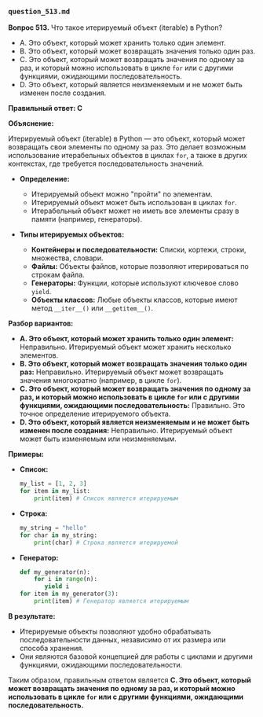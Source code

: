 ### `question_513.md`

**Вопрос 513.** Что такое итерируемый объект (iterable) в Python?

-   A. Это объект, который может хранить только один элемент.
-   B. Это объект, который может возвращать значения только один раз.
-   C. Это объект, который может возвращать значения по одному за раз, и который можно использовать в цикле `for` или с другими функциями, ожидающими последовательность.
-   D. Это объект, который является неизменяемым и не может быть изменен после создания.

**Правильный ответ: C**

**Объяснение:**

Итерируемый объект (iterable) в Python — это объект, который может возвращать свои элементы по одному за раз. Это делает возможным использование итерабельных объектов в циклах `for`, а также в других контекстах, где требуется последовательность значений.

*   **Определение:**
    *   Итерируемый объект можно "пройти" по элементам.
    *   Итерируемый объект может быть использован в циклах `for`.
    *   Итерабельный объект может не иметь все элементы сразу в памяти (например, генераторы).

*   **Типы итерируемых объектов:**
    *   **Контейнеры и последовательности:** Списки, кортежи, строки, множества, словари.
    *   **Файлы:** Объекты файлов, которые позволяют итерироваться по строкам файла.
    *   **Генераторы:** Функции, которые используют ключевое слово `yield`.
    *   **Объекты классов:** Любые объекты классов, которые имеют метод `__iter__()` или `__getitem__()`.

**Разбор вариантов:**
*   **A. Это объект, который может хранить только один элемент:** Неправильно. Итерируемый объект может хранить несколько элементов.
*   **B. Это объект, который может возвращать значения только один раз:** Неправильно. Итерируемый объект может возвращать значения многократно (например, в цикле `for`).
*   **C. Это объект, который может возвращать значения по одному за раз, и который можно использовать в цикле `for` или с другими функциями, ожидающими последовательность:** Правильно. Это точное определение итерируемого объекта.
*   **D. Это объект, который является неизменяемым и не может быть изменен после создания:** Неправильно.  Итерируемый объект может быть изменяемым или неизменяемым.

**Примеры:**

*   **Список:**
    ```python
    my_list = [1, 2, 3]
    for item in my_list:
        print(item) # Список является итерируемым
    ```

*   **Строка:**
    ```python
    my_string = "hello"
    for char in my_string:
        print(char) # Строка является итерируемой
    ```

*   **Генератор:**
    ```python
    def my_generator(n):
        for i in range(n):
           yield i
    for item in my_generator(3):
        print(item) # Генератор является итерируемым
    ```
**В результате:**
*  Итерируемые объекты позволяют удобно обрабатывать последовательности данных, независимо от их размера или способа хранения.
*  Они являются базовой концепцией для работы с циклами и другими функциями, ожидающими последовательности.

Таким образом, правильным ответом является **C. Это объект, который может возвращать значения по одному за раз, и который можно использовать в цикле `for` или с другими функциями, ожидающими последовательность.**
